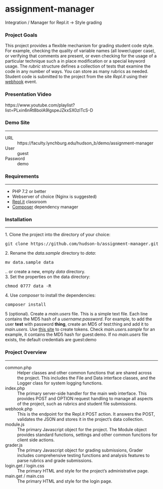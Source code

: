 # assignment-manager
Integration / Manager for Repl.it -> Style grading 

<h3>Project Goals</h3>
This project provides a flexible mechanism for grading student code style.  For example, checking the quality of variable names (all lower/upper case), or
verifying that comments are present, or even checking for the usage of a particular technique such a in place modification or a special keyword usage.  The
<i>rubric</i> structure defines a collection of tests that examine the code in any number of ways.  You can store as many rubrics as needed.  
Student code is submitted to the project from the site <i>Repl.it</i> using their <a href="">webhook</a> event.  

<h3>Presentation Video</h3>
https://www.youtube.com/playlist?list=PLxin6nRt8bolA9lgspeJZkxSX0zITcS-D


<h3>Demo Site</h3>
<hr>
<dl>
 <dt>URL</dt><dd>https://faculty.lynchburg.edu/hudson_b/demo/assignment-manager</dd>
 <dt>User</dt><dd>guest</dd>
 <dt>Password</dt><dd>demo</dd>
</dl>


<h3>Requirements</h3>
<hr>
<ul>
 <li>PHP 7.2 or better</li>
 <li>Webserver of choice (Nginx is suggested)</li>
 <li><a href="https://repl.it">Repl.it</a> classroom</li>
 <li><a href="https://getcomposer.org">Composer</a> dependency manager</li>
</ul>

<h3>Installation</h3>
<hr>

<div>
1. Clone the project into the directory of your choice:<pre>git clone https://github.com/hudson-b/assignment-manager.git</pre>
</div>

<div>
2. Rename the <i>data.sample</i> directory to <i>data</i>:<pre>mv data.sample data</pre>
       .. or create a new, empty <i>data</i> directory.
</div>

<div>
3. Set the properties on the data directory:<pre>chmod 0777 data -R</pre>
</div>

<div>
4. Use <i>composer</i> to install the dependencies:<pre>composer install</pre>
</div>

<div>
5 (optional). Create a <i>main.users</i> file.  This is a simple text file.  Each line contains the MD5 hash of a <i>username:password</i>.  For example, to add the user <b>test</b> with password <b>thing</b>, create an MD5 of test:thing and add it to <i>main.users</i>.   Use <a href="https://www.md5hashgenerator.com/">this site</a> to create tokens.  Check <i>main.users.sample</i> for an example, it contains the MD5 hash for guest:demo.  If no <i>main.users</i> file exists, the default credentials are guest:demo
</div>




<h3>Project Overview</h3>
<hr>
<dl>
 <dt>common.php</dt>
 <dd>Helper classes and other common functions that are shared across the project.  This includes the File and Data interface classes, and the Logger class for system logging functions.</dd>

 <dt>index.php</dt>
 <dd>The primary server-side handler for the main web interface.  This provides POST and OPTION request handling to manage all aspects of the project, such as rubrics and student file submissions.</dd>

 <dt>webhook.php</dt>
 <dd>This is the endpoint for the Repl.it POST action.  It answers the POST, validates the JSON and stores it in the project’s data collection.</dd>

 <dt>module.js</dt>
 <dd>The primary Javascript object for the project.  The Module object provides standard functions, settings and other common functions for client side actions.</dd>

 <dt>grader.js</dt>
 <dd>The primary Javascript object for grading submissions, Grader includes comprehensive testing functions and analysis features to parse rubrics and grade submissions.</dd>

 <dt>login.get / login.css</dt>
 <dd>The primary HTML and style for the project’s administrative page.</dd>

 <dt>main.get / main.css</dt>
 <dd>The primary HTML and style for the login page.</dd>
</dl>




